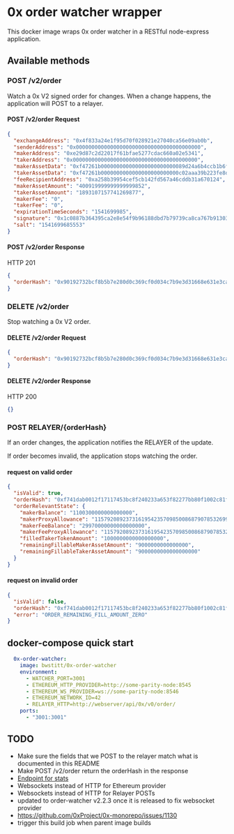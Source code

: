 # 0x order watcher wrapper

This docker image wraps 0x order watcher in a RESTful node-express application.

## Available methods

### POST /v2/order

Watch a 0x V2 signed order for changes. When a change happens, the application will POST to a relayer.

#### POST /v2/order Request

```json
{
  "exchangeAddress": "0x4f833a24e1f95d70f028921e27040ca56e09ab0b",
  "senderAddress": "0x0000000000000000000000000000000000000000",
  "makerAddress": "0xe29d87c2d22017f61bfae5277cdac660a02e5341",
  "takerAddress": "0x0000000000000000000000000000000000000000",
  "makerAssetData": "0xf47261b000000000000000000000000089d24a6b4ccb1b6faa2625fe562bdd9a23260359",
  "takerAssetData": "0xf47261b0000000000000000000000000c02aaa39b223fe8d0a0e5c4f27ead9083c756cc2",
  "feeRecipientAddress": "0xa258b39954cef5cb142fd567a46cddb31a670124",
  "makerAssetAmount": "400919999999999999852",
  "takerAssetAmount": "1893107157741269877",
  "makerFee": "0",
  "takerFee": "0",
  "expirationTimeSeconds": "1541699985",
  "signature": "0x1c0887b364395ca2e8e54f9b96188dbd7b79739ca8ca767b91303826d72d3d5b205187b7ac50117eb9bf9ad7e1ab2be3fa59bab3daa9b79ec9ca26e2508e78ffeb03",
  "salt": "1541699685553"
}
```

#### POST /v2/order Response

HTTP 201

```json
{
  "orderHash": "0x90192732bcf8b5b7e280d0c369cf0d034c7b9e3d31668e631e3ca344070680ef"
}
```

### DELETE /v2/order

Stop watching a 0x V2 order.

#### DELETE /v2/order Request

```json
{
  "orderHash": "0x90192732bcf8b5b7e280d0c369cf0d034c7b9e3d31668e631e3ca344070680ef"
}
```

#### DELETE /v2/order Response

HTTP 200

```json
{}
```

### POST RELAYER/{orderHash}

If an order changes, the application notifies the RELAYER of the update.

If order becomes invalid, the application stops watching the order.

#### request on valid order

```json
{
  "isValid": true,
  "orderHash": "0xf741dab0012f17117453bc8f240233a653f82277bb80f1002c81f430ec7e8fa2",
  "orderRelevantState": {
    "makerBalance": "1100300000000000000",
    "makerProxyAllowance": "115792089237316195423570985008687907853269984665640564039457584007913129639935",
    "makerFeeBalance": "29970000000000000000",
    "makerFeeProxyAllowance": "115792089237316195423570985008687907853269984665640564039457584007913129639935",
    "filledTakerTokenAmount": "1000000000000000000",
    "remainingFillableMakerAssetAmount": "9000000000000000",
    "remainingFillableTakerAssetAmount": "9000000000000000000"
  }
}
```

#### request on invalid order

```json
{
  "isValid": false,
  "orderHash": "0xf741dab0012f17117453bc8f240233a653f82277bb80f1002c81f430ec7e8fa2",
  "error": "ORDER_REMAINING_FILL_AMOUNT_ZERO"
}
```

## docker-compose quick start

```yaml
  0x-order-watcher:
    image: bwstitt/0x-order-watcher
    environment:
      - WATCHER_PORT=3001
      - ETHEREUM_HTTP_PROVIDER=http://some-parity-node:8545
      - ETHEREUM_WS_PROVIDER=ws://some-parity-node:8546
      - ETHEREUM_NETWORK_ID=42
      - RELAYER_HTTP=http://webserver/api/0x/v0/order/
    ports:
      - "3001:3001"
```

## TODO

* Make sure the fields that we POST to the relayer match what is documented in this README
* Make POST /v2/order return the orderHash in the response
* [Endpoint for stats](https://github.com/0xProject/0x-monorepo/pull/1118)
* Websockets instead of HTTP for Ethereum provider
* Websockets instead of HTTP for Relayer POSTs
* updated to order-watcher v2.2.3 once it is released to fix websocket provider
* https://github.com/0xProject/0x-monorepo/issues/1130
* trigger this build job when parent image builds